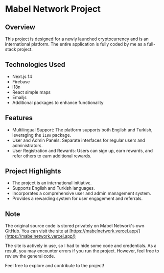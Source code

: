# Mabel Network Project

## Overview
This project is designed for a newly launched cryptocurrency and is an international platform. The entire application is fully coded by me as a full-stack project.

## Technologies Used
- Next.js 14
- Firebase
- i18n
- React simple maps
- Emailjs
- Additional packages to enhance functionality

## Features
- Multilingual Support: The platform supports both English and Turkish, leveraging the `i18n` package.
- User and Admin Panels: Separate interfaces for regular users and administrators.
- User Registration and Rewards: Users can sign up, earn rewards, and refer others to earn additional rewards.

## Project Highlights
- The project is an international initiative.
- Supports English and Turkish languages.
- Incorporates a comprehensive user and admin management system.
- Provides a rewarding system for user engagement and referrals.

## Note
The original source code is stored privately on Mabel Network's own GitHub.
You can visit the site at [https://mabelnetwork.vercel.app/](https://mabelnetwork.vercel.app/)

The site is actively in use, so I had to hide some code and credentials. As a result, you may encounter errors if you run the project. However, feel free to review the general code.

Feel free to explore and contribute to the project!